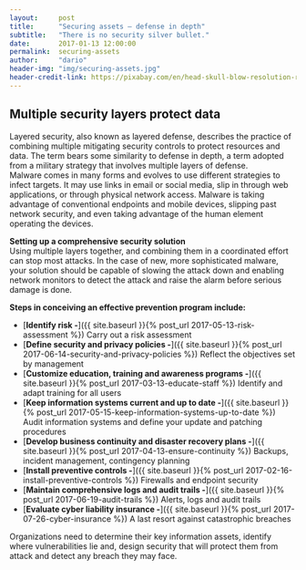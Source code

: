 ```yaml
---
layout:     post
title:      "Securing assets — defense in depth"
subtitle:   "There is no security silver bullet."
date:       2017-01-13 12:00:00
permalink:  securing-assets
author:     "dario"
header-img: "img/securing-assets.jpg"
header-credit-link: https://pixabay.com/en/head-skull-blow-resolution-resolve-2709732/
---
```


## Multiple security layers protect data
Layered security, also known as layered defense, describes the practice of combining multiple mitigating security controls to protect resources and data. The term bears some similarity to defense in depth, a term adopted from a military strategy that involves multiple layers of defense.  
Malware comes in many forms and evolves to use different strategies to infect targets. It may use links in email or social media, slip in through web applications, or through physical network access. Malware is taking advantage of conventional endpoints and mobile devices, slipping past network security, and even taking advantage of the human element operating the devices.

**Setting up a comprehensive security solution**  
Using multiple layers together, and combining them in a coordinated effort can stop most attacks. In the case of new, more sophisticated malware, your solution should be capable of slowing the attack down and enabling network monitors to detect the attack and raise the alarm before serious damage is done.

**Steps in conceiving an effective prevention program include:**

* [**Identify risk -**]({{ site.baseurl }}{% post_url 2017-05-13-risk-assessment %}) Carry out a risk assessment
* [**Define security and privacy policies -**]({{ site.baseurl }}{% post_url 2017-06-14-security-and-privacy-policies %})
	Reflect the objectives set by management
* [**Customize education, training and awareness programs -**]({{ site.baseurl }}{% post_url 2017-03-13-educate-staff %}) Identify and adapt training for all users
* [**Keep information systems current and up to date -**]({{ site.baseurl }}{% post_url 2017-05-15-keep-information-systems-up-to-date %})
	Audit information systems and define your update and patching procedures
* [**Develop business continuity and disaster recovery plans -**]({{ site.baseurl }}{% post_url 2017-04-13-ensure-continuity %})
	Backups, incident management, contingency planning
* [**Install preventive controls -**]({{ site.baseurl }}{% post_url 2017-02-16-install-preventive-controls %})
	Firewalls and endpoint security
* [**Maintain comprehensive logs and audit trails -**]({{ site.baseurl }}{% post_url 2017-06-19-audit-trails %})
	Alerts, logs and audit trails
* [**Evaluate cyber liability insurance -**]({{ site.baseurl }}{% post_url 2017-07-26-cyber-insurance %}) A last resort against catastrophic breaches

Organizations need to determine their key information assets, identify where vulnerabilities lie and, design security that will protect them from attack and detect any breach they may face.
